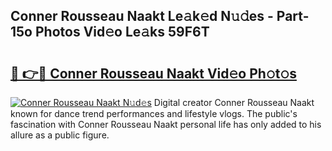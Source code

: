 ## Conner Rousseau Naakt Le𝚊k𝚎d N𝚞𝚍es - Part-15o Photos Vid𝚎o Le𝚊ks 59F6T

# <h2><a href="http://fb2rvqy.evod.top/?m=Conner+Rousseau+Naakt">🔗 👉🔴 Conner Rousseau Naakt Vid𝚎o Ph𝚘t𝚘s</a></h2>

[![Conner Rousseau Naakt N𝚞d𝚎s](https://i.imgur.com/8V9OHl7.gif)](http://fb2rvqy.evod.top/?m=Conner+Rousseau+Naakt)
Digital creator Conner Rousseau Naakt known for dance trend performances and lifestyle vlogs. The public's fascination with Conner Rousseau Naakt personal life has only added to his allure as a public figure. 
